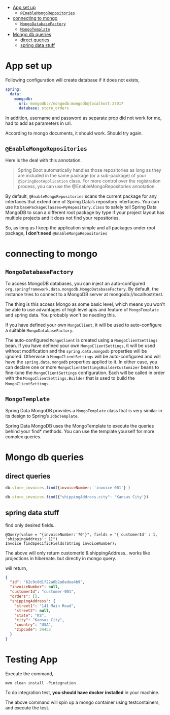 <!-- TOC -->
* [App set up](#app-set-up)
  * [`@EnableMongoRepositories`](#enablemongorepositories)
* [connecting to mongo](#connecting-to-mongo)
  * [`MongoDatabaseFactory`](#mongodatabasefactory)
  * [`MongoTemplate`](#mongotemplate)
* [Mongo db queries](#mongo-db-queries)
  * [direct queries](#direct-queries)
  * [spring data stuff](#spring-data-stuff)
<!-- TOC -->


# App set up
Following configuration will create database if it does not exists,
```yaml
spring:
  data:
    mongodb:
      uri: mongodb://mongodb:mongodb@localhost:27017
      database: store_orders
```

In addition, username and password as separate prop did not work for me, had to add as parameters in uri. 

According to mongo documents, it should work. Should try again.

## `@EnableMongoRepositories`
Here is the deal with this annotation. 

> Spring Boot automatically handles those repositories as long as they are included in the same 
> package (or a sub-package) of your `@SpringBootApplication` class. 
> For more control over the registration process, you can use the @EnableMongoRepositories annotation.

By default, `@EnableMongoRepositories` scans the current package for any interfaces that extend one of Spring Data’s repository interfaces. 
You can use its `basePackageClasses=MyRepository.class` to safely tell Spring Data MongoDB to scan a different 
root package by type if your project layout has multiple projects and it does not find your repositories.

So, as long as I keep the application simple and all packages under root package, **I don't need** `@EnableMongoRepositories`

# connecting to mongo


## `MongoDatabaseFactory`
To access MongoDB databases, you can inject an auto-configured `org.springframework.data.mongodb.MongoDatabaseFactory`. 
By default, the instance tries to connect to a MongoDB server at mongodb://localhost/test.

The thing is this access Mongo as some basic level, which means you won't be able to use advantages of high level
apis and feature of `MongoTemplate` and spring data. You probably won't be needing this.

If you have defined your own `MongoClient`, it will be used to auto-configure a suitable `MongoDatabaseFactory`.

The auto-configured `MongoClient` is created using a `MongoClientSettings` bean. 
If you have defined your own `MongoClientSettings`, it will be used without modification and the 
`spring.data.mongodb` properties will be ignored. 
Otherwise a `MongoClientSettings` will be auto-configured and will have the `spring.data.mongodb` properties applied to it. 
In either case, you can declare one or more `MongoClientSettingsBuilderCustomizer` beans to fine-tune the `MongoClientSettings` configuration. 
Each will be called in order with the `MongoClientSettings.Builder` that is used to build the `MongoClientSettings`.


## `MongoTemplate`
Spring Data MongoDB provides a `MongoTemplate` class that is very similar in its design to Spring’s `JdbcTemplate`. 

Spring Data MongoDB uses the MongoTemplate to execute the queries behind your find* methods.
You can use the template yourself for more complex queries.

# Mongo db queries
## direct queries
```js
db.store_invoices.find({invoiceNumber: 'invoice-001'} )

db.store_invoices.find({"shippingAddress.city": 'Kansas City'})
```

## spring data stuff
find only desired fields.. 
```
@Query(value = "{invoiceNumber:'?0'}", fields = "{'customerId' : 1, 'shippingAddress': 1}")
Invoice findSpecificFields(String invoiceNumber);
```

The above will only return customerId & shippingAddress.. works like projections in hibernate. but directly in mongo query.

will return,
```json
{
  "id": "62c9c0d1f22a6b2a6edee4b9",
  "invoiceNumber": null,
  "customerId": "customer-001",
  "orders": [],
  "shippingAddress": {
    "street1": "141 Main Road",
    "street2": null,
    "state": "KS",
    "city": "Kansas City",
    "country": "USA",
    "zipCode": 34453
  }
}
```

# Testing App
Execute the command,
```shell
mvn clean install -Pintegration
```

To do integration test, **you should have docker installed** in your machine.

The above command will spin up a mongo container using testcontainers, and execute the test. 